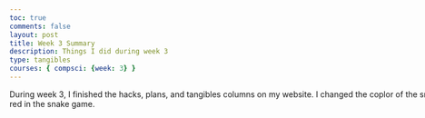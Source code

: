 ```yaml
---
toc: true
comments: false
layout: post
title: Week 3 Summary
description: Things I did during week 3
type: tangibles
courses: { compsci: {week: 3} }
---
```


<html>

<body>


<style>
  .multiline-paragraph {
    width: 1000px; /* Set the desired width */
n    white-space: pre-wrap; /* Allow text to wrap within the paragraph */
  }
</style>

 <p class="multiline-paragraph"> 
 During week 3, I finished the hacks, plans, and tangibles columns on my website. I changed the coplor of the snake to green and the color of the dot to red in the snake game.
 </p>

</body>
</html>